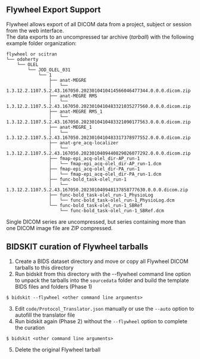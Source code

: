 ## Flywheel Export Support

Flywheel allows export of all DICOM data from a project, subject or session from the web interface.  
The data exports to an uncompressed tar archive (*tarball*) with the following example folder organization:

```
flywheel or scitran
└── odoherty
    └── OLEL
        └── JOD_OLEL_031
            └── 1
                ├── anat-MEGRE
                │   └── 1.3.12.2.1107.5.2.43.167050.2023010410414566046477344.0.0.0.dicom.zip
                ├── anat-MEGRE RMS
                │   └── 1.3.12.2.1107.5.2.43.167050.2023010410483321035277560.0.0.0.dicom.zip
                ├── anat-MEGRE RMS_1
                │   └── 1.3.12.2.1107.5.2.43.167050.2023010410483321090177563.0.0.0.dicom.zip
                ├── anat-MEGRE_1
                │   └── 1.3.12.2.1107.5.2.43.167050.2023010410483317378977552.0.0.0.dicom.zip
                ├── anat-gre_acq-localizer
                │   └── 1.3.12.2.1107.5.2.43.167050.2023010409440829026077292.0.0.0.dicom.zip
                ├── fmap-epi_acq-olel_dir-AP_run-1
                │   └── fmap-epi_acq-olel_dir-AP_run-1.dcm
                ├── fmap-epi_acq-olel_dir-PA_run-1
                │   └── fmap-epi_acq-olel_dir-PA_run-1.dcm
                ├── func-bold_task-olel_run-1
                │   └── 1.3.12.2.1107.5.2.43.167050.202301040948137858777630.0.0.0.dicom.zip
                ├── func-bold_task-olel_run-1_PhysioLog
                │   └── func-bold_task-olel_run-1_PhysioLog.dcm
                └── func-bold_task-olel_run-1_SBRef
                    └── func-bold_task-olel_run-1_SBRef.dcm

```
Single DICOM series are uncompressed, but series containing more than one DICOM image file are ZIP compressed.

## BIDSKIT curation of Flywheel tarballs

1. Create a BIDS dataset directory and move or copy all Flywheel DICOM tarballs to this directory
2. Run bidskit from this directory with the --flywheel command line option to unpack the tarballs into the `sourcedata`
folder and build the template BIDS files and folders (Phase 1)
```
$ bidskit --flywheel <other command line arguments>
```
3. Edit `code/Protocol_Translator.json` manually or use the `--auto` option to autofill the translator file
4. Run bidskit again (Phase 2) without the `--flywheel` option to complete the curation
```
$ bidskit <other command line arguments>
```
5. Delete the original Flywheel tarball